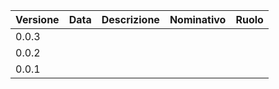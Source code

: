 | Versione 	| Data 	| Descrizione 	| Nominativo 	| Ruolo 	|
|  ----------	|------	|-------------	|------------	|-------	|
|   0.0.3  	|      	|             	|            	|       	|
|   0.0.2   |      	|             	|            	|       	|
|   0.0.1  	|      	|             	|            	|       	|